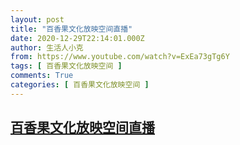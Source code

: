 ```yaml
---
layout: post
title: "百香果文化放映空间直播"
date: 2020-12-29T22:14:01.000Z
author: 生活人小克
from: https://www.youtube.com/watch?v=ExEa73gTg6Y
tags: [ 百香果文化放映空间 ]
comments: True
categories: [ 百香果文化放映空间 ]
---
```

<!--1609280041000-->
[百香果文化放映空间直播](https://www.youtube.com/watch?v=ExEa73gTg6Y)
------

<div>

</div>

